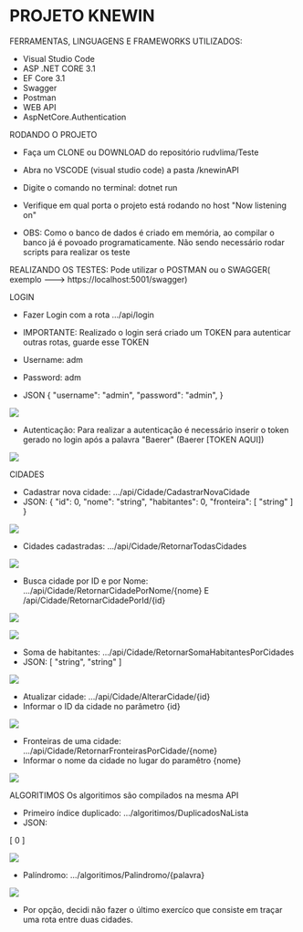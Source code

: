 # PROJETO KNEWIN


FERRAMENTAS, LINGUAGENS E FRAMEWORKS UTILIZADOS:
- Visual Studio Code
- ASP .NET CORE 3.1
- EF Core 3.1 
- Swagger
- Postman
- WEB API
- AspNetCore.Authentication


RODANDO O PROJETO
- Faça um CLONE ou DOWNLOAD do repositório rudvlima/Teste
- Abra no VSCODE (visual studio code) a pasta /knewinAPI 
- Digite o comando no terminal: dotnet run
- Verifique em qual porta o projeto está rodando no host "Now listening on"

- OBS: Como o banco de dados é criado em memória, ao compilar o banco já é povoado programaticamente. Não sendo necessário rodar scripts para realizar os teste


REALIZANDO OS TESTES:
Pode utilizar o POSTMAN ou o SWAGGER( exemplo ---> https://localhost:5001/swagger)


LOGIN
- Fazer Login com a rota .../api/login
- IMPORTANTE: Realizado o login será criado um TOKEN para autenticar outras rotas, guarde esse TOKEN

- Username: adm
- Password: adm
- JSON 
{
  "username": "admin",
  "password": "admin",
}

<img src="/img/login.gif"></img>


- Autenticação:
Para realizar a autenticação é necessário inserir o token gerado no login após a palavra "Baerer" (Baerer [TOKEN AQUI])

<img src="/img/autorização.gif"></img>

CIDADES

- Cadastrar nova cidade: .../api/Cidade/CadastrarNovaCidade
- JSON: 
{
  "id": 0,
  "nome": "string",
  "habitantes": 0,
  "fronteira": [
    "string"
  ]
}


<img src="/img/novaCidade.gif"></img>

- Cidades cadastradas: .../api/Cidade/RetornarTodasCidades

<img src="/img/todasCidades.gif"></img>

- Busca cidade por ID e por Nome: .../api/Cidade/RetornarCidadePorNome/{nome} E /api/Cidade/RetornarCidadePorId/{id}

<img src="/img/buscaCidadeId.gif"></img>

<img src="/img/buscaCidadeNome.gif"></img>

- Soma de habitantes: .../api/Cidade/RetornarSomaHabitantesPorCidades
- JSON: 
[
  "string", "string"
]

<img src="/img/habitantes.gif"></img>

- Atualizar cidade: .../api/Cidade/AlterarCidade/{id}
- Informar o ID da cidade no parâmetro {id}

<img src="/img/alterarCidade.gif"></img>

- Fronteiras de uma cidade: .../api/Cidade/RetornarFronteirasPorCidade/{nome}
- Informar o nome da cidade no lugar do paramêtro {nome}

<img src="/img/fronteiras.gif"></img>

ALGORITIMOS
Os algoritimos são compilados na mesma API

- Primeiro índice duplicado: .../algoritimos/DuplicadosNaLista
- JSON:

[
 0
]

<img src="/img/duplicados.gif"></img>

- Palíndromo: .../algoritimos/Palindromo/{palavra}

<img src="/img/palindromo.gif"></img>


- Por opção, decidi não fazer o último exercíco que consiste em traçar uma rota entre duas cidades.